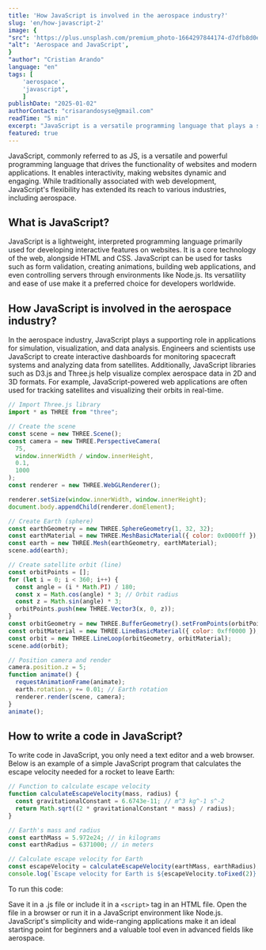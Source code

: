 ```yaml
---
title: 'How JavaScript is involved in the aerospace industry?'
slug: 'en/how-javascript-2'
image: {
"src": 'https://plus.unsplash.com/premium_photo-1664297844174-d7dfb8d0e7f1?q=80&w=2370&auto=format&fit=crop&ixlib=rb-4.0.3&ixid=M3wxMjA3fDB8MHxwaG90by1wYWdlfHx8fGVufDB8fHx8fA%3D%3D',
"alt": 'Aerospace and JavaScript',
}
"author": "Cristian Arando"
language: "en"
tags: [
	'aerospace',
	'javascript',
	]
publishDate: "2025-01-02"
authorContact: "crisarandosyse@gmail.com"
readTime: "5 min"
excerpt: "JavaScript is a versatile programming language that plays a supporting role in the aerospace industry, particularly in simulation, visualization, and data analysis."
featured: true
---
```


JavaScript, commonly referred to as JS, is a versatile and powerful programming language that drives the functionality of websites and modern applications. It enables interactivity, making websites dynamic and engaging. While traditionally associated with web development, JavaScript's flexibility has extended its reach to various industries, including aerospace.

## What is JavaScript?

<Notation type="underline" color="yellow">JavaScript is a lightweight, interpreted programming language primarily used for developing interactive features on websites. It is a core technology of the web, alongside HTML and CSS</Notation>. JavaScript can be used for tasks such as form validation, creating animations, building web applications, and even controlling servers through environments like Node.js. Its versatility and ease of use make it a preferred choice for developers worldwide.

## How JavaScript is involved in the aerospace industry?

In the aerospace industry, <Notation type="bracket" color="yellow" padding="10px" strokeWidth="2">JavaScript plays a supporting role in applications for simulation, visualization, and data analysis</Notation>. Engineers and scientists use JavaScript to create interactive dashboards for monitoring spacecraft systems and analyzing data from satellites. Additionally, JavaScript libraries such as D3.js and Three.js help visualize complex aerospace data in 2D and 3D formats. For example, JavaScript-powered web applications are often used for tracking satellites and visualizing their orbits in real-time.

```js
// Import Three.js library
import * as THREE from "three";

// Create the scene
const scene = new THREE.Scene();
const camera = new THREE.PerspectiveCamera(
  75,
  window.innerWidth / window.innerHeight,
  0.1,
  1000
);
const renderer = new THREE.WebGLRenderer();

renderer.setSize(window.innerWidth, window.innerHeight);
document.body.appendChild(renderer.domElement);

// Create Earth (sphere)
const earthGeometry = new THREE.SphereGeometry(1, 32, 32);
const earthMaterial = new THREE.MeshBasicMaterial({ color: 0x0000ff });
const earth = new THREE.Mesh(earthGeometry, earthMaterial);
scene.add(earth);

// Create satellite orbit (line)
const orbitPoints = [];
for (let i = 0; i < 360; i++) {
  const angle = (i * Math.PI) / 180;
  const x = Math.cos(angle) * 3; // Orbit radius
  const z = Math.sin(angle) * 3;
  orbitPoints.push(new THREE.Vector3(x, 0, z));
}
const orbitGeometry = new THREE.BufferGeometry().setFromPoints(orbitPoints);
const orbitMaterial = new THREE.LineBasicMaterial({ color: 0xff0000 });
const orbit = new THREE.LineLoop(orbitGeometry, orbitMaterial);
scene.add(orbit);

// Position camera and render
camera.position.z = 5;
function animate() {
  requestAnimationFrame(animate);
  earth.rotation.y += 0.01; // Earth rotation
  renderer.render(scene, camera);
}
animate();
```

## How to write a code in JavaScript?

To write code in JavaScript, you only need a text editor and a web browser. Below is an example of a simple JavaScript program that calculates the escape velocity needed for a rocket to leave Earth:

```js
// Function to calculate escape velocity
function calculateEscapeVelocity(mass, radius) {
  const gravitationalConstant = 6.6743e-11; // m^3 kg^-1 s^-2
  return Math.sqrt((2 * gravitationalConstant * mass) / radius);
}

// Earth's mass and radius
const earthMass = 5.972e24; // in kilograms
const earthRadius = 6371000; // in meters

// Calculate escape velocity for Earth
const escapeVelocity = calculateEscapeVelocity(earthMass, earthRadius);
console.log(`Escape velocity for Earth is ${escapeVelocity.toFixed(2)} m/s.`);
```

To run this code:

Save it in a .js file or include it in a `<script>` tag in an HTML file.
Open the file in a browser or run it in a JavaScript environment like Node.js.
JavaScript's simplicity and wide-ranging applications make it an ideal starting point for beginners and a valuable tool even in advanced fields like aerospace.
